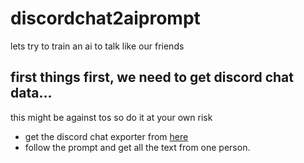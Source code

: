 # discordchat2aiprompt
lets try to train an ai to talk like our friends


## first things first, we need to get discord chat data...
this might be against tos so do it at your own risk 

- get the discord chat exporter from [here](https://github.com/Tyrrrz/DiscordChatExporter)
- follow the prompt and get all the text from one person. 